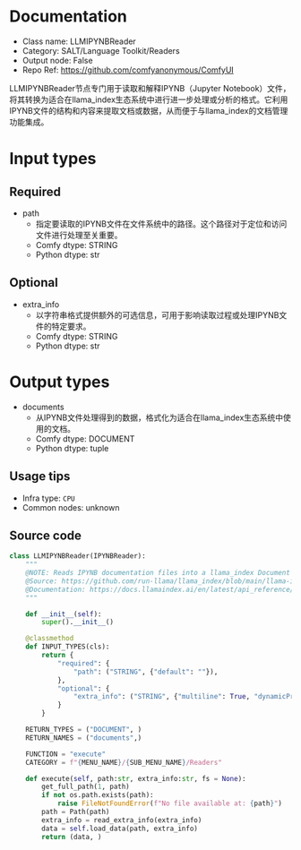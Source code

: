 
# Documentation
- Class name: LLMIPYNBReader
- Category: SALT/Language Toolkit/Readers
- Output node: False
- Repo Ref: https://github.com/comfyanonymous/ComfyUI

LLMIPYNBReader节点专门用于读取和解释IPYNB（Jupyter Notebook）文件，将其转换为适合在llama_index生态系统中进行进一步处理或分析的格式。它利用IPYNB文件的结构和内容来提取文档或数据，从而便于与llama_index的文档管理功能集成。

# Input types
## Required
- path
    - 指定要读取的IPYNB文件在文件系统中的路径。这个路径对于定位和访问文件进行处理至关重要。
    - Comfy dtype: STRING
    - Python dtype: str
## Optional
- extra_info
    - 以字符串格式提供额外的可选信息，可用于影响读取过程或处理IPYNB文件的特定要求。
    - Comfy dtype: STRING
    - Python dtype: str

# Output types
- documents
    - 从IPYNB文件处理得到的数据，格式化为适合在llama_index生态系统中使用的文档。
    - Comfy dtype: DOCUMENT
    - Python dtype: tuple


## Usage tips
- Infra type: `CPU`
- Common nodes: unknown


## Source code
```python
class LLMIPYNBReader(IPYNBReader):
    """
    @NOTE: Reads IPYNB documentation files into a llama_index Document
    @Source: https://github.com/run-llama/llama_index/blob/main/llama-index-integrations/readers/llama-index-readers-file/llama_index/readers/file/ipynb/base.py
    @Documentation: https://docs.llamaindex.ai/en/latest/api_reference/readers/file/#llama_index.readers.file.IPYNBReader
    """

    def __init__(self):
        super().__init__()

    @classmethod
    def INPUT_TYPES(cls):
        return {
            "required": {
                "path": ("STRING", {"default": ""}),
            },
            "optional": {
                "extra_info": ("STRING", {"multiline": True, "dynamicPrompts": False, "default": "{}"}),
            }
        }

    RETURN_TYPES = ("DOCUMENT", )
    RETURN_NAMES = ("documents",)

    FUNCTION = "execute"
    CATEGORY = f"{MENU_NAME}/{SUB_MENU_NAME}/Readers"

    def execute(self, path:str, extra_info:str, fs = None):
        get_full_path(1, path)
        if not os.path.exists(path):
            raise FileNotFoundError(f"No file available at: {path}")
        path = Path(path)
        extra_info = read_extra_info(extra_info)
        data = self.load_data(path, extra_info)
        return (data, )

```
